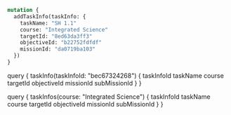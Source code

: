 ```graphql
mutation {
  addTaskInfo(taskInfo: {
    taskName: "SH 1.1"
    course: "Integrated Science"
    targetId: "8ed63da3ff3"
    objectiveId: "b22752fdfdf"
    missionId: "da0719ba103"
  })
}
```

query {
  taskInfo(taskInfoId: "bec67324268") {
    taskInfoId
    taskName
    course
    targetId
    objectiveId
    missionId
    subMissionId
  }
}

query {
  taskInfos(course: "Integrated Science") {
    taskInfoId
    taskName
    course
    targetId
    objectiveId
    missionId
    subMissionId
  }
}
